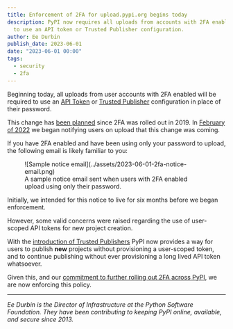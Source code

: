 ```yaml
---
title: Enforcement of 2FA for upload.pypi.org begins today
description: PyPI now requires all uploads from accounts with 2FA enabled
  to use an API token or Trusted Publisher configuration.
author: Ee Durbin
publish_date: 2023-06-01
date: "2023-06-01 00:00"
tags:
  - security
  - 2fa
---
```


Beginning today, all uploads from user accounts with 2FA enabled
will be required to use an [API Token](https://pypi.org/help/#apitoken)
or [Trusted Publisher](https://docs.pypi.org/trusted-publishers/) configuration
in place of their password.

This change has [been planned](https://github.com/pypi/warehouse/issues/7265)
since 2FA was rolled out in 2019.
In [February of 2022](https://github.com/pypi/warehouse/pull/10836)
we began notifying users on upload that this change was coming.

If you have 2FA enabled and have been using only your password to upload,
the following email is likely familiar to you:

<figure markdown>
  ![Sample notice email](../assets/2023-06-01-2fa-notice-email.png)
  <figcaption>
      A sample notice email sent when users with 2FA enabled
      upload using only their password.
  </figcaption>
</figure>

Initially, we intended for this notice to live for six months before
we began enforcement.

However, some valid concerns were raised regarding
the use of user-scoped API tokens for new project creation.

With the [introduction of Trusted Publishers](./2023-04-20-introducing-trusted-publishers.md)
PyPI now provides a way for users to publish **new** projects without
provisioning a user-scoped token, and to continue publishing without
ever provisioning a long lived API token whatsoever.

Given this, and our [commitment to further rolling out 2FA across PyPI](./2023-05-25-securing-pypi-with-2fa.md),
we are now enforcing this policy.

---

_Ee Durbin is the Director of Infrastructure at
the Python Software Foundation.
They have been contributing to keeping PyPI online, available, and
secure since 2013._
